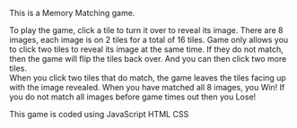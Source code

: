 
This is a Memory Matching game.

To play the game, click a tile to turn it over to reveal its image.
There are 8 images, each image is on 2 tiles for a total of 16 tiles. 
Game only allows you to click two tiles to reveal its image at the same time.
If they do not match, then the game will flip the tiles back over. 
And you can then click two more tiles.  
When you click two tiles that do match, the game leaves the tiles facing up with the image revealed. When you have matched all 8 images, you Win! If you do not match all images before game times out then you Lose! 

This game is coded using
JavaScript
HTML
CSS